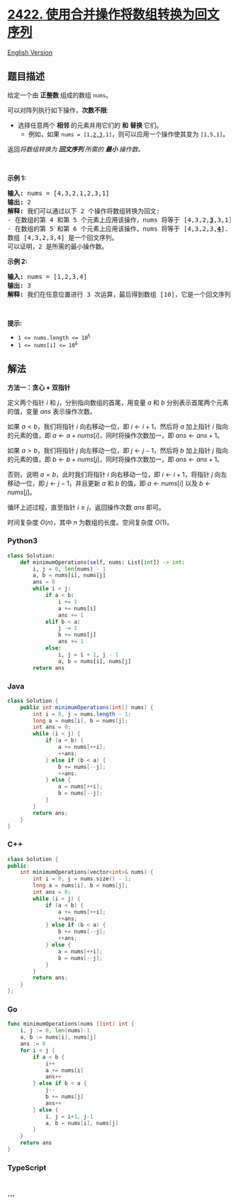 # [2422. 使用合并操作将数组转换为回文序列](https://leetcode.cn/problems/merge-operations-to-turn-array-into-a-palindrome)

[English Version](/solution/2400-2499/2422.Merge%20Operations%20to%20Turn%20Array%20Into%20a%20Palindrome/README_EN.md)

## 题目描述

<!-- 这里写题目描述 -->

<p>给定一个由&nbsp;<strong>正整数&nbsp;</strong>组成的数组 <code>nums</code>。</p>

<p>可以对阵列执行如下操作，<strong>次数不限</strong>:</p>

<ul>
	<li>选择任意两个&nbsp;<strong>相邻&nbsp;</strong>的元素并用它们的&nbsp;<strong>和</strong>&nbsp;<strong>替换&nbsp;</strong>它们。
    <ul>
    	<li>例如，如果 <code>nums = [1,<u>2,3</u>,1]</code>，则可以应用一个操作使其变为 <code>[1,5,1]</code>。</li>
    </ul>
    </li>
</ul>

<p>返回<em>将数组转换为&nbsp;<strong>回文序列&nbsp;</strong>所需的&nbsp;<strong>最小&nbsp;</strong>操作数。</em></p>

<p>&nbsp;</p>

<p><strong>示例 1:</strong></p>

<pre>
<strong>输入:</strong> nums = [4,3,2,1,2,3,1]
<strong>输出:</strong> 2
<strong>解释:</strong> 我们可以通过以下 2 个操作将数组转换为回文:
- 在数组的第 4 和第 5 个元素上应用该操作，nums 将等于 [4,3,2,<strong><u>3</u></strong>,3,1].
- 在数组的第 5 和第 6 个元素上应用该操作，nums 将等于 [4,3,2,3,<strong><u>4</u></strong>].
数组 [4,3,2,3,4] 是一个回文序列。
可以证明，2 是所需的最小操作数。
</pre>

<p><strong>示例&nbsp;2:</strong></p>

<pre>
<strong>输入:</strong> nums = [1,2,3,4]
<strong>输出:</strong> 3
<strong>解释:</strong> 我们在任意位置进行 3 次运算，最后得到数组 [10]，它是一个回文序列。
</pre>

<p>&nbsp;</p>

<p><strong>提示:</strong></p>

<ul>
	<li><code>1 &lt;= nums.length &lt;= 10<sup>5</sup></code></li>
	<li><code>1 &lt;= nums[i] &lt;= 10<sup>6</sup></code></li>
</ul>

## 解法

<!-- 这里可写通用的实现逻辑 -->

**方法一：贪心 + 双指针**

定义两个指针 $i$ 和 $j$，分别指向数组的首尾，用变量 $a$ 和 $b$ 分别表示首尾两个元素的值，变量 $ans$ 表示操作次数。

如果 $a \lt b$，我们将指针 $i$ 向右移动一位，即 $i \leftarrow i + 1$，然后将 $a$ 加上指针 $i$ 指向的元素的值，即 $a \leftarrow a + nums[i]$，同时将操作次数加一，即 $ans \leftarrow ans + 1$。

如果 $a \gt b$，我们将指针 $j$ 向左移动一位，即 $j \leftarrow j - 1$，然后将 $b$ 加上指针 $j$ 指向的元素的值，即 $b \leftarrow b + nums[j]$，同时将操作次数加一，即 $ans \leftarrow ans + 1$。

否则，说明 $a = b$，此时我们将指针 $i$ 向右移动一位，即 $i \leftarrow i + 1$，将指针 $j$ 向左移动一位，即 $j \leftarrow j - 1$，并且更新 $a$ 和 $b$ 的值，即 $a \leftarrow nums[i]$ 以及 $b \leftarrow nums[j]$。

循环上述过程，直至指针 $i \ge j$，返回操作次数 $ans$ 即可。

时间复杂度 $O(n)$，其中 $n$ 为数组的长度。空间复杂度 $O(1)$。

<!-- tabs:start -->

### **Python3**

<!-- 这里可写当前语言的特殊实现逻辑 -->

```python
class Solution:
    def minimumOperations(self, nums: List[int]) -> int:
        i, j = 0, len(nums) - 1
        a, b = nums[i], nums[j]
        ans = 0
        while i < j:
            if a < b:
                i += 1
                a += nums[i]
                ans += 1
            elif b < a:
                j -= 1
                b += nums[j]
                ans += 1
            else:
                i, j = i + 1, j - 1
                a, b = nums[i], nums[j]
        return ans
```

### **Java**

<!-- 这里可写当前语言的特殊实现逻辑 -->

```java
class Solution {
    public int minimumOperations(int[] nums) {
        int i = 0, j = nums.length - 1;
        long a = nums[i], b = nums[j];
        int ans = 0;
        while (i < j) {
            if (a < b) {
                a += nums[++i];
                ++ans;
            } else if (b < a) {
                b += nums[--j];
                ++ans;
            } else {
                a = nums[++i];
                b = nums[--j];
            }
        }
        return ans;
    }
}
```

### **C++**

```cpp
class Solution {
public:
    int minimumOperations(vector<int>& nums) {
        int i = 0, j = nums.size() - 1;
        long a = nums[i], b = nums[j];
        int ans = 0;
        while (i < j) {
            if (a < b) {
                a += nums[++i];
                ++ans;
            } else if (b < a) {
                b += nums[--j];
                ++ans;
            } else {
                a = nums[++i];
                b = nums[--j];
            }
        }
        return ans;
    }
};
```

### **Go**

```go
func minimumOperations(nums []int) int {
	i, j := 0, len(nums)-1
	a, b := nums[i], nums[j]
	ans := 0
	for i < j {
		if a < b {
			i++
			a += nums[i]
			ans++
		} else if b < a {
			j--
			b += nums[j]
			ans++
		} else {
			i, j = i+1, j-1
			a, b = nums[i], nums[j]
		}
	}
	return ans
}
```

### **TypeScript**

```ts

```

### **...**

```

```

<!-- tabs:end -->
